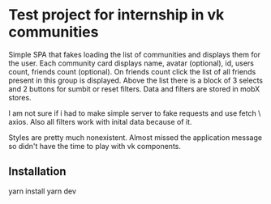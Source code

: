 # Test project for internship in vk communities

Simple SPA that fakes loading the list of communities and displays them for the user. Each community card displays name, avatar (optional), id, users count, friends count (optional). On friends count click the list of all friends present in this group is displayed.
Above the list there is a block of 3 selects and 2 buttons for sumbit or reset filters. Data and filters are stored in mobX stores.

I am not sure if i had to make simple server to fake requests and use fetch \ axios. Also all filters work with inital data because of it.

Styles are pretty much nonexistent. Almost missed the application message so didn't have the time to play with vk components.

## Installation

yarn install
yarn dev
